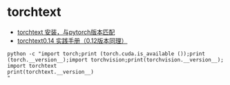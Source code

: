 # torchtext
- [torchtext 安装，与pytorch版本匹配](https://blog.csdn.net/qq_41386947/article/details/124275517)
- [torchtext0.14 实践手册（0.12版本同理）](https://blog.csdn.net/duoyasong5907/article/details/128169017)


```shell
python -c "import torch;print (torch.cuda.is_available ());print (torch.__version__);import torchvision;print(torchvision.__version__);
import torchtext
print(torchtext.__version__)
"
```